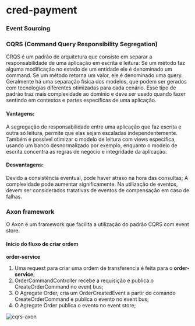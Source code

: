 # cred-payment


### Event Sourcing



### CQRS (Command Query Responsibility Segregation)

CRQS é um padrão de arquitetura que consiste em separar a responsabilidade de uma aplicação em escrita e leitura:
 Se um método faz alguma modificação no estado de um entidade ele é denominado um command. 
Se um método retorna um valor, ele é denominado uma query.
Geralmente há uma separação física dos modelos, que podem ser gerados com tecnologias diferentes otimizadas para cada cenário. Esse tipo de padrão traz mais complexidade ao domínio e deve ser usado quando fazer sentindo em contextos e partes específicas de uma aplicação.

#### Vantagens: 

A segregação de responsabilidade entre uma aplicação que faz escrita e outra só leitura, permite que elas sejam escaladas independentemente. Também é possível otimizar o modelo de leitura com views especifica, usando um banco desnormalizado por exemplo, enquanto o modelo de escrita concentra as regras de negocio e integridade da aplicação.

#### Desvantagens:
Devido a consistência eventual, pode haver atraso na hora das consultas;
A complexidade pode aumentar significamente. Na utilização de eventos, devem ser considerados tratativas de eventos de compensação em caso de falhas.


### Axon framework
O Axon é um framework que facilita a utilização do padrão CQRS com event store.

#### Inicio do fluxo de criar ordem

**order-service**
1. Uma request para criar uma ordem de transferencia é feita para o **order-service**;
2. OrderCommandController recebe a requisição e publica o CreateOrderCommand no event bus;
3. O Agregate Order, cria um OrderCreatedEvent a partir do comando CreateOrderCommand e publica o evento no event bus;
4. O Agregate Order publica o evento no event store;

![cqrs-axon](https://user-images.githubusercontent.com/13988994/129987745-0515f4e6-573a-4294-a461-ad0462001ab2.png)



